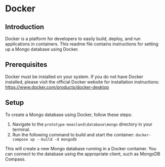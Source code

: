 # Docker
## Introduction
Docker is a platform for developers to easily build, deploy, and run applications in containers. This readme file contains instructions for setting up a Mongo database using Docker.

## Prerequisites
Docker must be installed on your system. If you do not have Docker installed, please visit the official Docker website for installation instructions: https://www.docker.com/products/docker-desktop

## Setup
To create a Mongo database using Docker, follow these steps:

1. Navigate to the `prototype-moesland\database\mongo` directory in your terminal.
2. Run the following command to build and start the container: ```docker-compose up --build -d mongodb```

This will create a new Mongo database running in a Docker container. You can connect to the database using the appropriate client, such as MongoDB Compass.